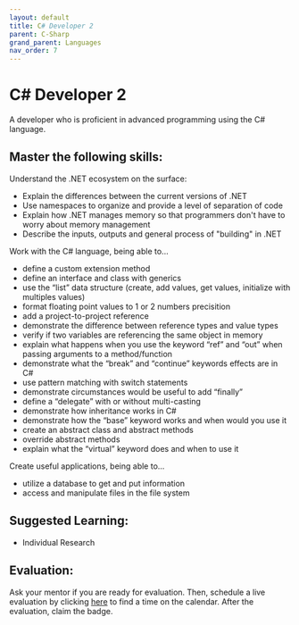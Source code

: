 ```yaml
---
layout: default
title: C# Developer 2
parent: C-Sharp
grand_parent: Languages
nav_order: 7
---
```

# C# Developer 2


A developer who is proficient in advanced programming using the C# language.

## Master the following skills:

Understand the .NET ecosystem on the surface:

- Explain the differences between the current versions of .NET
- Use namespaces to organize and provide a level of separation of code
- Explain how .NET manages memory so that programmers don't have to worry about memory management
- Describe the inputs, outputs and general process of "building" in .NET

Work with the C# language, being able to...

- define a custom extension method
- define an interface and class with generics
- use the “list” data structure (create, add values, get values, initialize with multiples values)
- format floating point values to 1 or 2 numbers precisition
- add a project-to-project reference
- demonstrate the difference between reference types and value types
- verify if two variables are referencing the same object in memory
- explain what happens when you use the keyword “ref” and “out” when passing arguments to a method/function
- demonstrate what the “break” and “continue” keywords effects are in C#
- use pattern matching with switch statements
- demonstrate circumstances would be useful to add “finally”
- define a “delegate” with or without multi-casting
- demonstrate how inheritance works in C#
- demonstrate how the “base” keyword works and when would you use it
- create an abstract class and abstract methods
- override abstract methods
- explain what the “virtual” keyword does and when to use it

Create useful applications, being able to...

- utilize a database to get and put information
- access and manipulate files in the file system

## Suggested Learning:

- Individual Research

## Evaluation:

Ask your mentor if you are ready for evaluation. Then, schedule a live evaluation by clicking [here](https://api.logro.io/widget/appointment/codex-evals/full-stack) to find a time on the calendar. After the evaluation, claim the badge.
